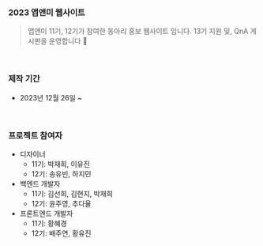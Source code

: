 ### 2023 앱앤미 웹사이트
> 앱앤미 11기, 12기가 참여한 동아리 홍보 웹사이트 입니다. 13기 지원 및, QnA 게시판을 운영합니다 🙂

<br>

### 제작 기간
- 2023년 12월 26일 ~

<br>


### 프로젝트 참여자
- 디자이너
  - 11기: 박재희, 이유진
  - 12기: 송유빈, 하지민
- 백엔드 개발자
  - 11기: 김선희, 김현지, 박재희
  - 12기: 윤주영, 추다율
- 프론트엔드 개발자
  - 11기: 황혜경
  - 12기: 배주연, 황유진
